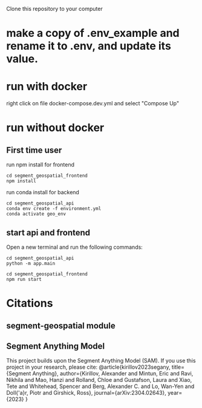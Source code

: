 Clone this repository to your computer

# make a copy of .env_example and rename it to .env, and update its value.

# run with docker
right click on file docker-compose.dev.yml and select "Compose Up"

# run without docker

## First time user
run npm install for frontend
```
cd segment_geospatial_frontend
npm install
```
run conda install for backend
```
cd segment_geospatial_api
conda env create -f environment.yml
conda activate geo_env
```

## start api and frontend
Open a new terminal and run the following commands:
```
cd segment_geospatial_api
python -m app.main
```
```
cd segment_geospatial_frontend
npm run start
```

# Citations

## segment-geospatial module

## Segment Anything Model

This project builds upon the Segment Anything Model (SAM). If you use this project in your research, please cite:
@article{kirillov2023segany,
  title={Segment Anything},
  author={Kirillov, Alexander and Mintun, Eric and Ravi, Nikhila and Mao, Hanzi and Rolland, Chloe and Gustafson, Laura and Xiao, Tete and Whitehead, Spencer and Berg, Alexander C. and Lo, Wan-Yen and Doll{\'a}r, Piotr and Girshick, Ross},
  journal={arXiv:2304.02643},
  year={2023}
}
